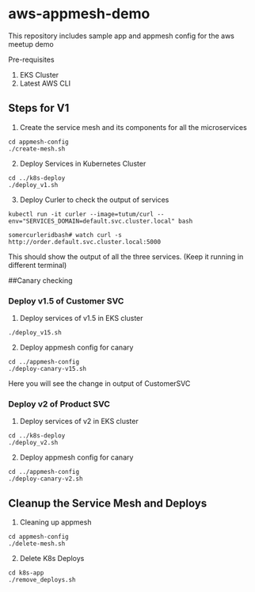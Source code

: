 # aws-appmesh-demo
This repository includes sample app and appmesh config for the aws meetup demo

Pre-requisites
1. EKS Cluster
2. Latest AWS CLI

## Steps for V1
1. Create the service mesh and its components for all the microservices

```
cd appmesh-config
./create-mesh.sh
```

2. Deploy Services in Kubernetes Cluster

```
cd ../k8s-deploy
./deploy_v1.sh
```

3. Deploy Curler to check the output of services

```
kubectl run -it curler --image=tutum/curl --env="SERVICES_DOMAIN=default.svc.cluster.local" bash

somercurleridbash# watch curl -s http://order.default.svc.cluster.local:5000

```
This should show the output of all the three services. (Keep it running in different terminal)

##Canary checking

### Deploy v1.5 of Customer SVC
1. Deploy services of v1.5 in EKS cluster
```
./deploy_v15.sh
```
2. Deploy appmesh config for canary
```
cd ../appmesh-config
./deploy-canary-v15.sh
```
Here you will see the change in output of CustomerSVC 

### Deploy v2 of Product SVC
1. Deploy services of v2 in EKS cluster
```
cd ../k8s-deploy
./deploy_v2.sh
```
2. Deploy appmesh config for canary
```
cd ../appmesh-config
./deploy-canary-v2.sh
```

## Cleanup the Service Mesh and Deploys

1. Cleaning up appmesh

```
cd appmesh-config
./delete-mesh.sh
```
2. Delete K8s Deploys
```
cd k8s-app
./remove_deploys.sh
```




